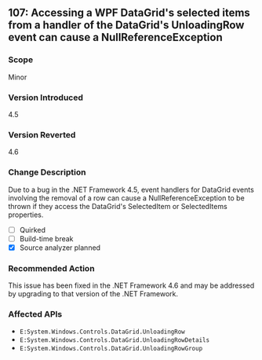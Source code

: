 ## 107: Accessing a WPF DataGrid's selected items from a handler of the DataGrid's UnloadingRow event can cause a NullReferenceException

### Scope
Minor

### Version Introduced
4.5

### Version Reverted
4.6

### Change Description
Due to a bug in the .NET Framework 4.5, event handlers for DataGrid events involving the removal of a row can cause a NullReferenceException to be thrown if they access the DataGrid's SelectedItem or SelectedItems properties.

- [ ] Quirked
- [ ] Build-time break
- [x] Source analyzer planned

### Recommended Action
This issue has been fixed in the .NET Framework 4.6 and may be addressed by upgrading to that version of the .NET Framework.

### Affected APIs
* `E:System.Windows.Controls.DataGrid.UnloadingRow`
* `E:System.Windows.Controls.DataGrid.UnloadingRowDetails`
* `E:System.Windows.Controls.DataGrid.UnloadingRowGroup`

